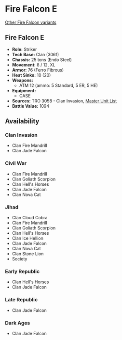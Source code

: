 # Fire Falcon E

[Other Fire Falcon variants](../fire_falcon.md)

## Fire Falcon E
- **Role:** Striker
- **Tech Base:** Clan (3061)
- **Chassis:** 25 tons (Endo Steel)
- **Movement:** 8 / 12, XL
- **Armor:** 76 (Ferro Fibrous)
- **Heat Sinks:** 10 (20)
- **Weapons:**
  - ATM 12 (ammo: 5 Standard, 5 ER, 5 HE)
- **Equipment:**
  - CASE
- **Sources:** TRO 3058 - Clan Invasion, [Master Unit List](http://masterunitlist.info/Unit/Details/1067/fire-falcon-e)
- **Battle Value:** 1094

## Availability

### Clan Invasion
- Clan Fire Mandrill
- Clan Jade Falcon

### Civil War
- Clan Fire Mandrill
- Clan Goliath Scorpion
- Clan Hell's Horses
- Clan Jade Falcon
- Clan Nova Cat

### Jihad
- Clan Cloud Cobra
- Clan Fire Mandrill
- Clan Goliath Scorpion
- Clan Hell's Horses
- Clan Ice Hellion
- Clan Jade Falcon
- Clan Nova Cat
- Clan Stone Lion
- Society

### Early Republic
- Clan Hell's Horses
- Clan Jade Falcon

### Late Republic
- Clan Jade Falcon

### Dark Ages
- Clan Jade Falcon

